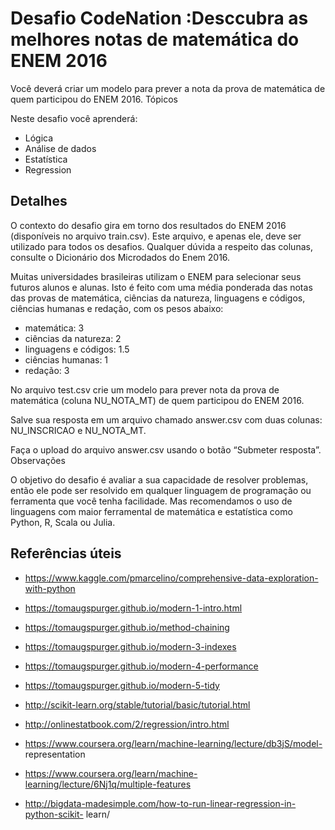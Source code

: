 # Desafio CodeNation :Desccubra as melhores notas de matemática do ENEM 2016

Você deverá criar um modelo para prever a nota da prova de matemática de quem participou do ENEM 2016.
Tópicos

Neste desafio você aprenderá:

- Lógica
- Análise de dados
-  Estatística
-  Regression

## Detalhes

O contexto do desafio gira em torno dos resultados do ENEM 2016 (disponíveis no arquivo train.csv). Este arquivo, e apenas ele, deve ser utilizado para todos os desafios. Qualquer dúvida a respeito das colunas, consulte o Dicionário dos Microdados do Enem 2016.

Muitas universidades brasileiras utilizam o ENEM para selecionar seus futuros alunos e alunas. Isto é feito com uma média ponderada das notas das provas de matemática, ciências da natureza, linguagens e códigos, ciências humanas e redação, com os pesos abaixo:

- matemática: 3
- ciências da natureza: 2
- linguagens e códigos: 1.5
- ciências humanas: 1
- redação: 3

No arquivo test.csv crie um modelo para prever nota da prova de matemática (coluna NU_NOTA_MT) de quem participou do ENEM 2016.

Salve sua resposta em um arquivo chamado answer.csv com duas colunas: NU_INSCRICAO e NU_NOTA_MT.

Faça o upload do arquivo answer.csv usando o botão “Submeter resposta”.
Observações

O objetivo do desafio é avaliar a sua capacidade de resolver problemas, então ele pode ser resolvido em qualquer linguagem de programação ou ferramenta que você tenha facilidade. Mas recomendamos o uso de linguagens com maior ferramental de matemática e estatística como Python, R, Scala ou Julia.

## Referências úteis

- https://www.kaggle.com/pmarcelino/comprehensive-data-exploration-with-python

- https://tomaugspurger.github.io/modern-1-intro.html

- https://tomaugspurger.github.io/method-chaining

- https://tomaugspurger.github.io/modern-3-indexes

- https://tomaugspurger.github.io/modern-4-performance

- https://tomaugspurger.github.io/modern-5-tidy

- http://scikit-learn.org/stable/tutorial/basic/tutorial.html

- http://onlinestatbook.com/2/regression/intro.html

- https://www.coursera.org/learn/machine-learning/lecture/db3jS/model-
representation

- https://www.coursera.org/learn/machine-learning/lecture/6Nj1q/multiple-features

- http://bigdata-madesimple.com/how-to-run-linear-regression-in-python-scikit-
learn/

```
